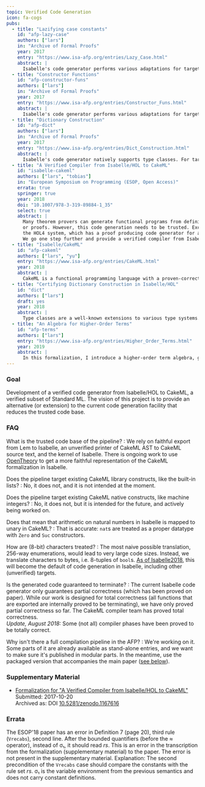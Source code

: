 ```yaml
---
topic: Verified Code Generation
icon: fa-cogs
pubs:
  - title: "Lazifying case constants"
    id: "afp-lazy-case"
    authors: ["lars"]
    in: "Archive of Formal Proofs"
    year: 2017
    entry: "https://www.isa-afp.org/entries/Lazy_Case.html"
    abstract: |
      Isabelle's code generator performs various adaptations for target languages. Among others, case statements are printed as match expressions. Internally, this is a sophisticated procedure, because in HOL, case statements are represented as nested calls to the case combinators as generated by the datatype package. Furthermore, the procedure relies on laziness of match expressions in the target language, i.e., that branches guarded by patterns that fail to match are not evaluated. Similarly, if-then-else is printed to the corresponding construct in the target language. This entry provides tooling to replace these special cases in the code generator by ignoring these target language features, instead printing case expressions and if-then-else as functions.
  - title: "Constructor Functions"
    id: "afp-constructor-funs"
    authors: ["lars"]
    in: "Archive of Formal Proofs"
    year: 2017
    entry: "https://www.isa-afp.org/entries/Constructor_Funs.html"
    abstract: |
      Isabelle's code generator performs various adaptations for target languages. Among others, constructor applications have to be fully saturated. That means that for constructor calls occuring as arguments to higher-order functions, synthetic lambdas have to be inserted. This entry provides tooling to avoid this construction altogether by introducing constructor functions.
  - title: "Dictionary Construction"
    id: "afp-dict"
    authors: ["lars"]
    in: "Archive of Formal Proofs"
    year: 2017
    entry: "https://www.isa-afp.org/entries/Dict_Construction.html"
    abstract: |
      Isabelle's code generator natively supports type classes. For targets that do not have language support for classes and instances, it performs the well-known dictionary translation, as described by Haftmann and Nipkow. This translation happens outside the logic, i.e., there is no guarantee that it is correct, besides the pen-and-paper proof. This work implements a certified dictionary translation that produces new class-free constants and derives equality theorems.
  - title: "A Verified Compiler from Isabelle/HOL to CakeML"
    id: "isabelle-cakeml"
    authors: ["lars", "tobias"]
    in: "European Symposium on Programming (ESOP, Open Access)"
    errata: true
    springer: true
    year: 2018
    doi: "10.1007/978-3-319-89884-1_35"
    select: true
    abstract: |
      Many theorem provers can generate functional programs from definitions
      or proofs. However, this code generation needs to be trusted. Except for
      the HOL4 system, which has a proof producing code generator for a subset of ML.
      We go one step further and provide a verified compiler from Isabelle/HOL to CakeML. More precisely we combine a simple proof producing translation of recursion equations in Isabelle/HOL into a deeply embedded term language with a fully verified compilation chain to the target language CakeML.
  - title: "Isabelle/CakeML"
    id: "afp-cakeml"
    authors: ["lars", "yu"]
    entry: "https://www.isa-afp.org/entries/CakeML.html"
    year: 2018
    abstract: |
      CakeML is a functional programming language with a proven-correct compiler and runtime system. This entry contains an unofficial version of the CakeML semantics that has been exported from the Lem specifications to Isabelle. Additionally, there are some hand-written theory files that adapt the exported code to Isabelle and port proofs from the HOL4 formalization, e.g. termination and equivalence proofs.
  - title: "Certifying Dictionary Construction in Isabelle/HOL"
    id: "dict"
    authors: ["lars"]
    draft: yes
    year: 2018
    abstract: |
      Type classes are a well-known extensions to various type systems. Classes usually participate in type inference; that is, the type checker will automatically deduce class constraints and select appropriate instances. Compilers for such languages face the challenge that concrete instances are generally not directly mentioned in the source text. In the runtime, type class operations need to be packaged into dictionaries that are passed around as pointers. This article presents the most common approach for compilation of type classes – the dictionary construction – carried out in a trustworthy fashion in Isabelle/HOL, a proof assistant.
  - title: "An Algebra for Higher-Order Terms"
    id: "afp-terms"
    authors: ["lars"]
    entry: "https://www.isa-afp.org/entries/Higher_Order_Terms.html"
    year: 2019
    abstract: |
      In this formalization, I introduce a higher-order term algebra, generalizing the notions of free variables, matching, and substitution. The need arose from the work on a verified compiler from Isabelle to CakeML. Terms can be thought of as consisting of a generic (free variables, constants, application) and a specific part. As example applications, this entry provides instantiations for de-Bruijn terms, terms with named variables, and Blanchette’s λ-free higher-order terms. Furthermore, I implement translation functions between de-Bruijn terms and named terms and prove their correctness.
---
```


### Goal

Development of a verified code generator from Isabelle/HOL to CakeML, a verified subset of Standard ML.
The vision of this project is to provide an alternative (or extension) to the current code generation facility that reduces the trusted code base.

### FAQ

What is the trusted code base of the pipeline?
: We rely on faithful export from Lem to Isabelle, an unverified printer of CakeML AST to CakeML source text, and the kernel of Isabelle.
There is ongoing work to use [OpenTheory](http://www.gilith.com/software/opentheory/) to get a more faithful representation of the CakeML formalization in Isabelle.

Does the pipeline target existing CakeML library constructs, like the built-in lists?
: No, it does not, and it is not intended at the moment.

Does the pipeline target existing CakeML native constructs, like machine integers?
: No, it does not, but it is intended for the future, and actively being worked on.

Does that mean that arithmetic on natural numbers in Isabelle is mapped to unary in CakeML?
: That is accurate: `nat`s are treated as a proper datatype with `Zero` and `Suc` constructors.

How are (8-bit) characters treated?
: The most naive possible translation, 256-way enumerations, would lead to very large code sizes. Instead, we translate characters to bytes, i.e. 8-tuples of `bool`s.
[As of Isabelle2018](http://isabelle.in.tum.de/repos/isabelle/rev/1f9f973eed2a), this will become the default of code generation in Isabelle, including other (unverified) targets.

Is the generated code guaranteed to terminate?
: The current Isabelle code generator only guarantees partial correctness (which has been proved on paper).
While our work is designed for total correctness (all functions that are exported are internally proved to be terminating), we have only proved partial correctness so far.
The CakeML compiler team has proved total correctness.<br>
_Update, August 2018:_ Some (not all) compiler phases have been proved to be totally correct.

Why isn't there a full compilation pipeline in the AFP?
: We're working on it.
Some parts of it are already available as stand-alone entries, and we want to make sure it's published in modular parts.
In the meantime, use the packaged version that accompanies the main paper ([see below](#supplementary-material)).

### Supplementary Material

* [Formalization for "A Verified Compiler from Isabelle/HOL to CakeML"](/pub/isabelle-cakeml-supplements.zip)<br>
  Submitted: 2017-10-20<br>
  Archived as: DOI [10.5281/zenodo.1167616](http://doi.org/10.5281/zenodo.1167616)

### Errata

The ESOP'18 paper has an error in Definition 7 (page 20), third rule (`Vrecabs`), second line.
After the bounded quantifiers (before the ≈ operator), instead of σ₁, it should read _rs_.
This is an error in the transcription from the formalization (supplementary material) to the paper.
The error is not present in the supplementary material.
Explanation:
The second precondition of the `Vrecabs` case should compare the constants with the rule set _rs_.
σ₁ is the variable environment from the previous semantics and does not carry constant definitions.
